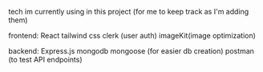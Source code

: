 tech im currently using in this project (for me to keep track as I'm adding them)

frontend:
React
tailwind css
clerk (user auth)
imageKit(image optimization)

backend:
Express.js
mongodb
mongoose (for easier db creation)
postman (to test API endpoints)
